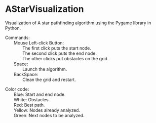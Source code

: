 # AStarVisualization
Visualization of A star pathfinding algorithm using the Pygame library in Python.</br>

Commands:</br>
  Mouse Left-click Button:</br>
    The first click puts the start node.</br>
    The second click puts the end node.</br>
    The other clicks put obstacles on the grid.</br>
  Space: </br>
    Launch the algorithm.</br>
  BackSpace:</br>
    Clean the grid and restart.</br>

Color code:</br>
  Blue: Start and end node.</br>
  White: Obstacles.</br>
  Red: Best path.</br>
  Yellow: Nodes already analyzed.</br>
  Green: Next nodes to be analyzed.</br>
